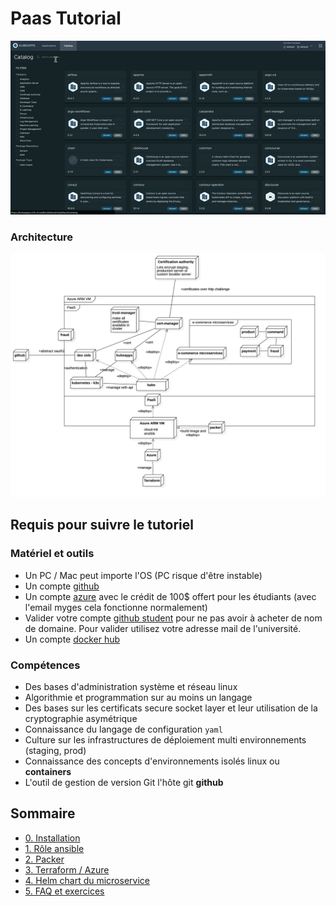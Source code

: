 # Paas Tutorial

![resultat](images/result.gif)

### Architecture

![archi](images/archi.jpg)

## Requis pour suivre le tutoriel

### Matériel et outils

- Un PC / Mac peut importe l'OS (PC risque d'être instable)
- Un compte [github](http://github.com/)
- Un compte [azure](https://azure.microsoft.com/fr-fr/) avec le crédit de 100$ offert pour les étudiants (avec l'email myges cela fonctionne normalement)
- Valider votre compte [github student](https://education.github.com/globalcampus/student) pour ne pas avoir à acheter de nom de domaine. Pour valider utilisez votre adresse mail de l'université.
- Un compte [docker hub](https://hub.docker.com/)

### Compétences
- Des bases d'administration système et réseau linux
- Algorithmie et programmation sur au moins un langage
- Des bases sur les certificats secure socket layer et leur utilisation de la cryptographie asymétrique
- Connaissance du langage de configuration `yaml`
- Culture sur les infrastructures de déploiement multi environnements (staging, prod)
- Connaissance des concepts d'environnements isolés linux ou **containers**
- L'outil de gestion de version Git l'hôte git **github**

## Sommaire

- [0. Installation](doc/0-install.md)
- [1. Rôle ansible](doc/1-ansible-role.md)
- [2. Packer](doc/2-packer-playbook.md)
- [3. Terraform / Azure](doc/3-terraform-azure.md)
- [4. Helm chart du microservice](doc/4-helm-chart.md)
- [5. FAQ et exercices](doc/5-allez-plus-loin.md)
